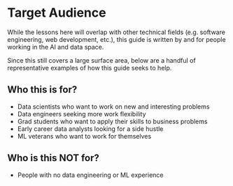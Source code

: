 # Target Audience

While the lessons here will overlap with other technical fields (e.g. software engineering, web development, etc.), this guide is written by and for people working in the AI and data space.

Since this still covers a large surface area, below are a handful of representative examples of how this guide seeks to help.

## Who this is for?
- Data scientists who want to work on new and interesting problems
- Data engineers seeking more work flexibility
- Grad students who want to apply their skills to business problems
- Early career data analysts looking for a side hustle
- ML veterans who want to work for themselves

## Who is this NOT for?
- People with no data engineering or ML experience